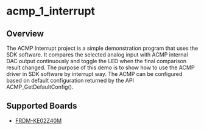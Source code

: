 # acmp_1_interrupt

## Overview
The ACMP Interrupt project is a simple demonstration program that uses the SDK software. It
compares the selected analog input with ACMP internal DAC output continuously and toggle the LED
when the final comparison result changed. The purpose of this demo is to show how to use the
ACMP driver in SDK software by interrupt way. The ACMP can be configured based on default
configuration returned by the API ACMP_GetDefaultConfig().

## Supported Boards
- [FRDM-KE02Z40M](../../../_boards/frdmke02z40m/driver_examples/acmp/interrupt/example_board_readme.md)
